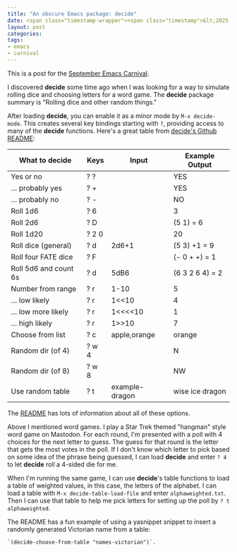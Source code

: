 ```yaml
---
title: "An obscure Emacs package: decide"
date: <span class="timestamp-wrapper"><span class="timestamp">&lt;2025-09-10 Wed&gt;</span></span>
layout: post
categories: 
tags: 
- emacs 
- carnival
---
```


This is a post for the [September Emacs Carnival](https://goritskov.com/posts/obscure_packages.html).

I discovered **decide** some time ago when I was looking for a way to
simulate rolling dice and choosing letters for a word game. The
**decide** package summary is "Rolling dice and other random things."

After loading **decide**, you can enable it as a minor mode by `M-x
decide-mode`. This creates several key bindings starting with `?`,
providing access to many of the **decide** functions. Here's a great
table from [decide's Github README](https://github.com/lifelike/decide-mode?tab=readme-ov-file#examples-quick-overview):

| **What to decide** | **Keys** | **Input** | **Example Output** |
|---|---|---|---|
| Yes or no | ? ? | | YES |
| … probably yes | ? + | | YES |
| … probably no | ? - | | NO |
| Roll 1d6 | ? 6 | | 3 |
| Roll 2d6 | ? D | | (5 1) = 6 |
| Roll 1d20 | ? 2 0 | | 20 |
| Roll dice (general) | ? d | 2d6+1 | (5 3) +1 = 9 |
| Roll four FATE dice | ? F | | (- 0 + +) = 1 |
| Roll 5d6 and count 6s | ? d | 5dB6 | (6 3 2 6 4) = 2 |
| Number from range | ? r | 1-10 | 5 |
| … low likely | ? r | 1<<10 | 4 |
| … low more likely | ? r | 1<<<<10 | 1 |
| … high likely | ? r | 1>>10 | 7 |
| Choose from list | ? c | apple,orange | orange |
| Random dir (of 4) | ? w 4 | | N |
| Random dir (of 8) | ? w 8 | | NW |
| Use random table | ? t | example-dragon | wise ice dragon |

The [README](https://github.com/lifelike/decide-mode) has lots of information about all of these options.

Above I mentioned word games. I play a Star Trek themed "hangman"
style word game on Mastodon. For each round, I'm presented with a poll
with 4 choices for the next letter to guess. The guess for that round
is the letter that gets the most votes in the poll. If I don't know
which letter to pick based on some idea of the phrase being guessed, I
can load **decide** and enter `? 4` to let **decide** roll a 4-sided die
for me.

When I'm running the same game, I can use **decide**'s table functions
to load a table of weighted values, in this case, the letters of the
alphabet. I can load a table with `M-x decide-table-load-file` and
enter `alphaweighted.txt`. Then I can use that table to help me pick
letters for setting up the poll by `? t alphaweighted`.

The README has a fun example of using a yasnippet snippet to insert a
randomly generated Victorian name from a table:

    `(decide-choose-from-table "names-victorian")`.
